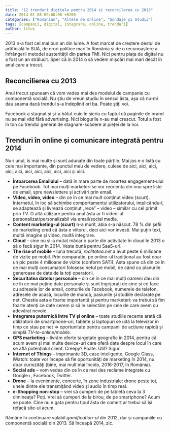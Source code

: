 ```yaml
---
title: "12 trenduri digitale pentru 2014 și reconcilerea cu 2013"
date: 2014-01-08 09:00:00 +0200
categories: ["Romanian", "Altele de online", "Sondaje și Studii"]
tags: [campanii, digital, integrare, online, trenduri]
author: titus
---
```


2013 n-a fost cel mai bun an din lume. A fost marcat de creștere destul de artificială în SUA, de erori politice mari în România și de o recunoaștere a înfrângerii metodei austerității din partea FMI. Nici pentru piața de digital nu a fost un an strălucit. Sper că în 2014 o să vedem mișcări mai mari decât în anul care a trecut.

## Reconcilierea cu 2013

Anul trecut spuneam că vom vedea mai des modelul de campanie cu componentă socială. Nu știu de vreun studiu în sensul ăsta, așa că nu-mi dau seama dacă trendul s-a îndeplinit ori ba. Poate știți voi.

Facebook a stagnat și și-a bătut cuie în sicriu cu faptul că paginile de brand nu se mai văd fără advertising. Nici blogurile n-au mai crescut. Totul a fost în ton cu trendul general de stagnare-scădere al pieței de la noi.

## Trenduri în online și comunicare integrată pentru 2014

Nu-i unul, îs mai multe și sunt adunate din toate părțile. Mai jos e o listă cu cele mai importante, din punctul meu de vedere, culese de aici, aici, aici, aici, aici, aici, aici, aici, aici, aici și aici.

- **Întoarcerea Emailului** – dată în mare parte de moartea engagement-ului pe Facebook. Tot mai mulți marketeri se vor reorienta din nou spre liste de email, spre newslettere și activări prin email.  
- **Video, video, video** – din ce în ce mai mult conținut video (scurt). Internetul, în loc să schimbe comportamentul utilizatorului, implicându-l, se adaptează și livrează conținut „rece” – video – similar cu cel primit prin TV. O altă utilizare pentru anul ăsta ar fi video-ul personalizat/personalizabil via email/social media.  
- **Content marketing-ul (scurt)** n-a murit, abia s-a născut. 78 % din șefii de marketing cred că ăsta e viitorul, deci aici vor investi. Mai puțin text, multă imagine și video, multă integrare.  
- **Cloud** – cine nu și-a mutat măcar o parte din activitate în cloud în 2013 o să o facă sigur în 2014. Veste bună pentru SaaS-uri.  
- **The rise of mobile** – luna trecută, *realitatea.net* a avut peste 6 milioane de vizite pe mobil. Prin comparație, pe online-ul tradițional au fost doar un pic peste 4 milioane de vizite (conform SATI). Asta spune că din ce în ce mai mulți consumatori folosesc netul pe mobil, de când cu planurile generoase de date de la toți operatorii.  
- **Securitatea datelor personale** – din ce în ce mai mulți oameni dau din ce în ce mai puține date personale și sunt îngrijorați de cine și ce face cu adresele lor de email, conturile de Facebook, numerele de telefon, adresele de acasă, locurile de muncă, pasiunile și studiile declarate pe net. Chestia asta e foarte importantă și pentru marketeri: va trebui să fim foarte atenți ce date cerem și să le selectăm pe cele de care avem cu adevărat nevoie.  
- **Integrarea puternică între TV și online** – toate studiile recente arată că utilizatorii de smartphone-uri, tablete și laptopuri se uită la televizor în timp ce stau pe net ⇒ oportunitate pentru campanii de acțiune rapidă și simplă *TV-to-online/mobile*.  
- **GPS marketing** – livrăm oferte targetate geografic în 2014, pentru că acum avem și mai multe device-uri care oferă date despre locul în care se află potențialul client. Creepy? Poate. Util? Sigur.  
- **Internet of Things** – imprimante 3D, case inteligente, Google Glass, iWatch: toate vor începe să fie oportunități de marketing în 2014, nu doar curiozități (bine, mai mult mai încolo, 2016-2017, în România).  
- **Social ads** – vom vedea din ce în ce mai des reclame integrate cu Google+, Facebook, Twitter.  
- **Drone** – la evenimente, concerte, în zone industriale: drone peste tot, unele dintre ele transmițând video și audio în timp real.  
- **e-Shopping non-stop** – vrei să cumperi de pe tabletă ceva la 3 dimineața? Poți. Vrei să cumperi de la birou, de pe smartphone? Acum se poate. Cine nu e gata pentru tipul ăsta de comerț ar trebui să își refacă site-ul acum.

Rămâne în continuare valabil *gamification-ul* din 2012, dar și campaniile cu componentă socială din 2013. Să înceapă 2014, zic.
